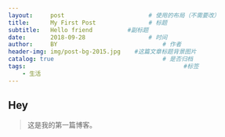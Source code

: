 ```yaml
---
layout:     post   				        # 使用的布局（不需要改）
title:      My First Post 				# 标题 
subtitle:   Hello friend          #副标题
date:       2018-09-28 				    # 时间
author:     BY 						        # 作者
header-img: img/post-bg-2015.jpg 	#这篇文章标题背景图片
catalog: true 						        # 是否归档
tags:								              #标签
    - 生活
---
```


## Hey
>这是我的第一篇博客。
